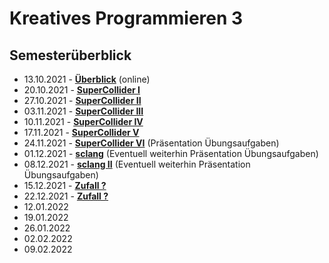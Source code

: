 # Kreatives Programmieren 3

## Semesterüberblick

* 13.10.2021 - **[Überblick](01)** (online)
* 20.10.2021 - **[SuperCollider I](02)**
* 27.10.2021 - **[SuperCollider II](03)**
* 03.11.2021 - **[SuperCollider III](04)**
* 10.11.2021 - **[SuperCollider IV](05)** 
* 17.11.2021 - **[SuperCollider V](06)** 
* 24.11.2021 - **[SuperCollider VI](07)** (Präsentation Übungsaufgaben)
* 01.12.2021 - **[sclang](08)** (Eventuell weiterhin Präsentation Übungsaufgaben)
* 08.12.2021 - **[sclang II](09)** (Eventuell weiterhin Präsentation Übungsaufgaben)
* 15.12.2021 - **[Zufall ?](10)**
* 22.12.2021 - **[Zufall ?](11)**
* 12.01.2022
* 19.01.2022
* 26.01.2022
* 02.02.2022
* 09.02.2022